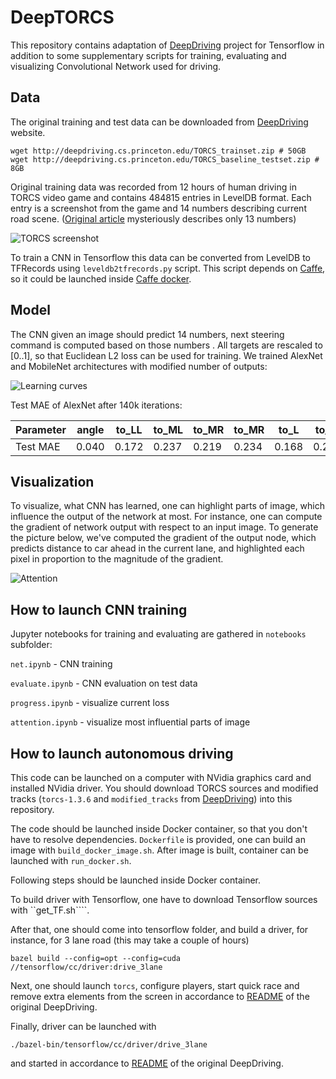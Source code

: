 # DeepTORCS

This repository contains adaptation of [DeepDriving](http://deepdriving.cs.princeton.edu/) project for Tensorflow in addition to some supplementary scripts for training, evaluating and visualizing Convolutional Network used for driving.

## Data

The original training and test data can be downloaded from [DeepDriving](http://deepdriving.cs.princeton.edu/) website.

```
wget http://deepdriving.cs.princeton.edu/TORCS_trainset.zip # 50GB
wget http://deepdriving.cs.princeton.edu/TORCS_baseline_testset.zip # 8GB
```

Original training data was recorded from 12 hours of human driving in TORCS video game and contains 484815 entries in LevelDB format. Each entry is a screenshot from the game and 14 numbers describing current road scene. ([Original article](http://deepdriving.cs.princeton.edu/paper.pdf) mysteriously describes only 13 numbers)

![TORCS screenshot](https://github.com/skripniuk/DeepTORCS/blob/master/pictures/screenshot.jpg)

To train a CNN in Tensorflow this data can be converted from LevelDB to TFRecords using ```leveldb2tfrecords.py``` script. This script depends on [Caffe](http://caffe.berkeleyvision.org/), so it could be launched inside [Caffe docker](https://hub.docker.com/r/bvlc/caffe/).

## Model

The CNN given an image should predict 14 numbers, next steering command is computed based on those numbers . All targets are rescaled to [0..1], so that Euclidean L2 loss can be used for training. We trained AlexNet and MobileNet architectures with modified number of outputs:

![Learning curves](https://github.com/skripniuk/DeepTORCS/blob/master/pictures/curves.png)

Test MAE of AlexNet after 140k iterations:

| Parameter  | angle | to_LL | to_ML | to_MR | to_MR | to_L | to_M | to_R | dist_L | dist_R | dist_LL | dist_MM | dist_RR |
| ------------- | ------------- | ------------- | ------------- | ------------- | ------------- | ------------- | ------------- | ------------- | ------------- | ------------- | ------------- | ------------- | ------------- |
| Test MAE | 0.040  | 0.172 | 0.237 | 0.219 | 0.234 | 0.168 | 0.254 | 0.207 | 1.629 | 1.800 | 1.895 | 2.101 | 2.348 |


## Visualization

To visualize, what CNN has learned, one can highlight parts of image, which influence the output of the network at most. For instance, one can compute the gradient of network output with respect to an input image. To generate the picture below, we've computed the gradient of the output node, which predicts distance to car ahead in the current lane, and highlighted each pixel in proportion to the magnitude of the gradient.

![Attention](https://github.com/skripniuk/DeepTORCS/blob/master/pictures/attention.png)

## How to launch CNN training
Jupyter notebooks for training and evaluating are gathered in ```notebooks``` subfolder:

```net.ipynb``` - CNN training

```evaluate.ipynb``` - CNN evaluation on test data

```progress.ipynb``` - visualize current loss

```attention.ipynb``` - visualize most influential parts of image

## How to launch autonomous driving
This code can be launched on a computer with NVidia graphics card and installed NVidia driver. You should download TORCS sources and modified tracks (```torcs-1.3.6``` and ```modified_tracks``` from [DeepDriving](http://deepdriving.cs.princeton.edu/DeepDrivingCode_v2.zip)) into this repository.

The code should be launched inside Docker container, so that you don't have to resolve dependencies. ```Dockerfile``` is provided, one can build an image with ```build_docker_image.sh```. After image is built, container can be launched with ```run_docker.sh```.

Following steps should be launched inside Docker container.

To build driver with Tensorflow, one have to download Tensorflow sources with ``get_TF.sh````.

After that, one should come into tensorflow folder, and build a driver, for instance, for 3 lane road (this may take a couple of hours)

```bazel build --config=opt --config=cuda //tensorflow/cc/driver:drive_3lane```

Next, one should launch ```torcs```, configure players, start quick race and remove extra elements from the screen in accordance to [README](https://github.com/skripniuk/DeepTORCS/blob/master/Readme) of the original DeepDriving.

Finally, driver can be launched with 

```./bazel-bin/tensorflow/cc/driver/drive_3lane```

and started in accordance to [README](https://github.com/skripniuk/DeepTORCS/blob/master/Readme) of the original DeepDriving.

